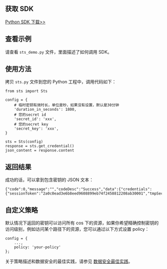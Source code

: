## 获取 SDK

[Python SDK 下载>>](https://github.com/tencentyun/qcloud-cos-sts-sdk)

## 查看示例

请查看 `sts_demo.py` 文件，里面描述了如何调用 SDK。

## 使用方法

拷贝 `sts.py` 文件到您的 Python 工程中，调用代码如下：

```
from sts import Sts

config = {
	# 临时密钥有效时长，单位是秒，如果没有设置，默认是30分钟
	'duration_in_seconds': 1800,
	# 您的secret id
	'secret_id': 'xxx',
	# 您的secret key
	'secret_key': 'xxx',
}

sts = Sts(config)
response = sts.get_credential()
json_content = response.content
```

## 返回结果

成功的话，可以拿到包含密钥的 JSON 文本：

```
{"code":0,"message":"","codeDesc":"Success","data":{"credentials":{"sessionToken":"2a0c0ead3e6b8eed9608899eb74f2458812208ab30001","tmpSecretId":"AKIDBSrMaeFD0ZAECKuBzohnjAhJ53XNCE2F","tmpSecretKey":"UC7YjMrIlcuFgoWGwnrHwsMBrQrpUwYI"},"expiredTime":1526288317}}
```


## 自定义策略

默认情况下返回的密钥可以访问所有 cos 下的资源，如果你希望精确控制密钥的访问级别，例如访问某个路径下的资源，您可以通过以下方式设置 policy：

```
config = {
	...,
	policy: 'your-policy'
};
```

关于策略描述和数据安全的最佳实践，请参见 [数据安全最佳实践]()。